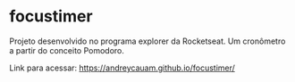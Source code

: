 # focustimer
Projeto desenvolvido no programa explorer da Rocketseat. Um cronômetro a partir do conceito Pomodoro.

Link para acessar: https://andreycauam.github.io/focustimer/
